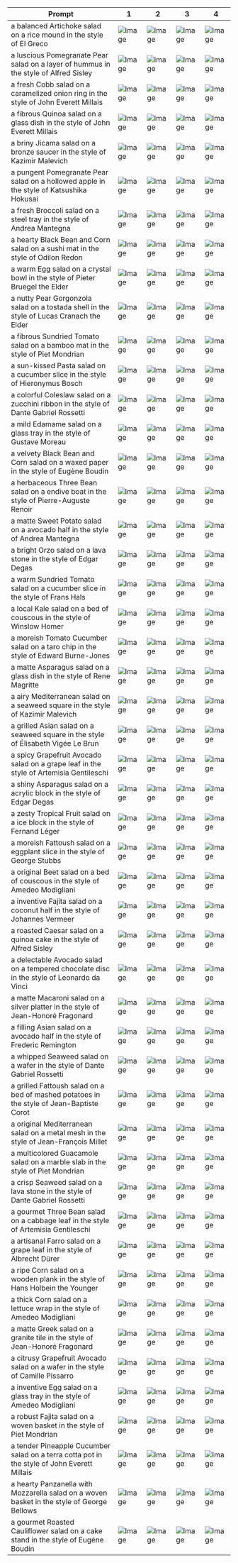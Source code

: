 | Prompt | 1 | 2 | 3 | 4 |
|-|-|-|-|-|
| a balanced Artichoke salad on a rice mound in the style of El Greco | ![Image](https://salad-benchmark-public-assets.s3.us-east-2.amazonaws.com/sdxl/2788972b-1643-4fb1-bb2a-aff64a0de497-0.jpg) | ![Image](https://salad-benchmark-public-assets.s3.us-east-2.amazonaws.com/sdxl/2788972b-1643-4fb1-bb2a-aff64a0de497-1.jpg) | ![Image](https://salad-benchmark-public-assets.s3.us-east-2.amazonaws.com/sdxl/2788972b-1643-4fb1-bb2a-aff64a0de497-2.jpg) | ![Image](https://salad-benchmark-public-assets.s3.us-east-2.amazonaws.com/sdxl/2788972b-1643-4fb1-bb2a-aff64a0de497-3.jpg) |
| a luscious Pomegranate Pear salad on a layer of hummus in the style of Alfred Sisley | ![Image](https://salad-benchmark-public-assets.s3.us-east-2.amazonaws.com/sdxl/89ff780a-5f14-4fe7-ab33-c9ed8f117c86-0.jpg) | ![Image](https://salad-benchmark-public-assets.s3.us-east-2.amazonaws.com/sdxl/89ff780a-5f14-4fe7-ab33-c9ed8f117c86-1.jpg) | ![Image](https://salad-benchmark-public-assets.s3.us-east-2.amazonaws.com/sdxl/89ff780a-5f14-4fe7-ab33-c9ed8f117c86-2.jpg) | ![Image](https://salad-benchmark-public-assets.s3.us-east-2.amazonaws.com/sdxl/89ff780a-5f14-4fe7-ab33-c9ed8f117c86-3.jpg) |
| a fresh Cobb salad on a caramelized onion ring in the style of John Everett Millais | ![Image](https://salad-benchmark-public-assets.s3.us-east-2.amazonaws.com/sdxl/47f13b3b-d8dd-4422-9076-a16d6469be16-0.jpg) | ![Image](https://salad-benchmark-public-assets.s3.us-east-2.amazonaws.com/sdxl/47f13b3b-d8dd-4422-9076-a16d6469be16-1.jpg) | ![Image](https://salad-benchmark-public-assets.s3.us-east-2.amazonaws.com/sdxl/47f13b3b-d8dd-4422-9076-a16d6469be16-2.jpg) | ![Image](https://salad-benchmark-public-assets.s3.us-east-2.amazonaws.com/sdxl/47f13b3b-d8dd-4422-9076-a16d6469be16-3.jpg) |
| a fibrous Quinoa salad on a glass dish in the style of John Everett Millais | ![Image](https://salad-benchmark-public-assets.s3.us-east-2.amazonaws.com/sdxl/80119f69-73f6-45db-9a68-150ccbab7f3c-0.jpg) | ![Image](https://salad-benchmark-public-assets.s3.us-east-2.amazonaws.com/sdxl/80119f69-73f6-45db-9a68-150ccbab7f3c-1.jpg) | ![Image](https://salad-benchmark-public-assets.s3.us-east-2.amazonaws.com/sdxl/80119f69-73f6-45db-9a68-150ccbab7f3c-2.jpg) | ![Image](https://salad-benchmark-public-assets.s3.us-east-2.amazonaws.com/sdxl/80119f69-73f6-45db-9a68-150ccbab7f3c-3.jpg) |
| a briny Jicama salad on a bronze saucer in the style of Kazimir Malevich | ![Image](https://salad-benchmark-public-assets.s3.us-east-2.amazonaws.com/sdxl/396da387-821e-420a-8c26-84a126f53ca4-0.jpg) | ![Image](https://salad-benchmark-public-assets.s3.us-east-2.amazonaws.com/sdxl/396da387-821e-420a-8c26-84a126f53ca4-1.jpg) | ![Image](https://salad-benchmark-public-assets.s3.us-east-2.amazonaws.com/sdxl/396da387-821e-420a-8c26-84a126f53ca4-2.jpg) | ![Image](https://salad-benchmark-public-assets.s3.us-east-2.amazonaws.com/sdxl/396da387-821e-420a-8c26-84a126f53ca4-3.jpg) |
| a pungent Pomegranate Pear salad on a hollowed apple in the style of Katsushika Hokusai | ![Image](https://salad-benchmark-public-assets.s3.us-east-2.amazonaws.com/sdxl/a83c3b6a-8aff-4605-a21c-174bf94947bb-0.jpg) | ![Image](https://salad-benchmark-public-assets.s3.us-east-2.amazonaws.com/sdxl/a83c3b6a-8aff-4605-a21c-174bf94947bb-1.jpg) | ![Image](https://salad-benchmark-public-assets.s3.us-east-2.amazonaws.com/sdxl/a83c3b6a-8aff-4605-a21c-174bf94947bb-2.jpg) | ![Image](https://salad-benchmark-public-assets.s3.us-east-2.amazonaws.com/sdxl/a83c3b6a-8aff-4605-a21c-174bf94947bb-3.jpg) |
| a fresh Broccoli salad on a steel tray in the style of Andrea Mantegna | ![Image](https://salad-benchmark-public-assets.s3.us-east-2.amazonaws.com/sdxl/a40ba4e7-5718-431d-9733-a3682baf152d-0.jpg) | ![Image](https://salad-benchmark-public-assets.s3.us-east-2.amazonaws.com/sdxl/a40ba4e7-5718-431d-9733-a3682baf152d-1.jpg) | ![Image](https://salad-benchmark-public-assets.s3.us-east-2.amazonaws.com/sdxl/a40ba4e7-5718-431d-9733-a3682baf152d-2.jpg) | ![Image](https://salad-benchmark-public-assets.s3.us-east-2.amazonaws.com/sdxl/a40ba4e7-5718-431d-9733-a3682baf152d-3.jpg) |
| a hearty Black Bean and Corn salad on a sushi mat in the style of Odilon Redon | ![Image](https://salad-benchmark-public-assets.s3.us-east-2.amazonaws.com/sdxl/051dc48b-18c6-4c5c-9bf8-b57c5fe77cb9-0.jpg) | ![Image](https://salad-benchmark-public-assets.s3.us-east-2.amazonaws.com/sdxl/051dc48b-18c6-4c5c-9bf8-b57c5fe77cb9-1.jpg) | ![Image](https://salad-benchmark-public-assets.s3.us-east-2.amazonaws.com/sdxl/051dc48b-18c6-4c5c-9bf8-b57c5fe77cb9-2.jpg) | ![Image](https://salad-benchmark-public-assets.s3.us-east-2.amazonaws.com/sdxl/051dc48b-18c6-4c5c-9bf8-b57c5fe77cb9-3.jpg) |
| a warm Egg salad on a crystal bowl in the style of Pieter Bruegel the Elder | ![Image](https://salad-benchmark-public-assets.s3.us-east-2.amazonaws.com/sdxl/1c4d0225-5158-4619-879f-4b210fa260c1-0.jpg) | ![Image](https://salad-benchmark-public-assets.s3.us-east-2.amazonaws.com/sdxl/1c4d0225-5158-4619-879f-4b210fa260c1-1.jpg) | ![Image](https://salad-benchmark-public-assets.s3.us-east-2.amazonaws.com/sdxl/1c4d0225-5158-4619-879f-4b210fa260c1-2.jpg) | ![Image](https://salad-benchmark-public-assets.s3.us-east-2.amazonaws.com/sdxl/1c4d0225-5158-4619-879f-4b210fa260c1-3.jpg) |
| a nutty Pear Gorgonzola salad on a tostada shell in the style of Lucas Cranach the Elder | ![Image](https://salad-benchmark-public-assets.s3.us-east-2.amazonaws.com/sdxl/86e8ecb5-3e7e-478c-8241-27632822d7ea-0.jpg) | ![Image](https://salad-benchmark-public-assets.s3.us-east-2.amazonaws.com/sdxl/86e8ecb5-3e7e-478c-8241-27632822d7ea-1.jpg) | ![Image](https://salad-benchmark-public-assets.s3.us-east-2.amazonaws.com/sdxl/86e8ecb5-3e7e-478c-8241-27632822d7ea-2.jpg) | ![Image](https://salad-benchmark-public-assets.s3.us-east-2.amazonaws.com/sdxl/86e8ecb5-3e7e-478c-8241-27632822d7ea-3.jpg) |
| a fibrous Sundried Tomato salad on a bamboo mat in the style of Piet Mondrian | ![Image](https://salad-benchmark-public-assets.s3.us-east-2.amazonaws.com/sdxl/676034da-bf57-4962-8ffd-875368512933-0.jpg) | ![Image](https://salad-benchmark-public-assets.s3.us-east-2.amazonaws.com/sdxl/676034da-bf57-4962-8ffd-875368512933-1.jpg) | ![Image](https://salad-benchmark-public-assets.s3.us-east-2.amazonaws.com/sdxl/676034da-bf57-4962-8ffd-875368512933-2.jpg) | ![Image](https://salad-benchmark-public-assets.s3.us-east-2.amazonaws.com/sdxl/676034da-bf57-4962-8ffd-875368512933-3.jpg) |
| a sun-kissed Pasta salad on a cucumber slice in the style of Hieronymus Bosch | ![Image](https://salad-benchmark-public-assets.s3.us-east-2.amazonaws.com/sdxl/8f902a09-c496-4e8d-82d1-a69cfd1a372b-0.jpg) | ![Image](https://salad-benchmark-public-assets.s3.us-east-2.amazonaws.com/sdxl/8f902a09-c496-4e8d-82d1-a69cfd1a372b-1.jpg) | ![Image](https://salad-benchmark-public-assets.s3.us-east-2.amazonaws.com/sdxl/8f902a09-c496-4e8d-82d1-a69cfd1a372b-2.jpg) | ![Image](https://salad-benchmark-public-assets.s3.us-east-2.amazonaws.com/sdxl/8f902a09-c496-4e8d-82d1-a69cfd1a372b-3.jpg) |
| a colorful Coleslaw salad on a zucchini ribbon in the style of Dante Gabriel Rossetti | ![Image](https://salad-benchmark-public-assets.s3.us-east-2.amazonaws.com/sdxl/dadfe716-6191-41c3-8917-4e7517ea3425-0.jpg) | ![Image](https://salad-benchmark-public-assets.s3.us-east-2.amazonaws.com/sdxl/dadfe716-6191-41c3-8917-4e7517ea3425-1.jpg) | ![Image](https://salad-benchmark-public-assets.s3.us-east-2.amazonaws.com/sdxl/dadfe716-6191-41c3-8917-4e7517ea3425-2.jpg) | ![Image](https://salad-benchmark-public-assets.s3.us-east-2.amazonaws.com/sdxl/dadfe716-6191-41c3-8917-4e7517ea3425-3.jpg) |
| a mild Edamame salad on a glass tray in the style of Gustave Moreau | ![Image](https://salad-benchmark-public-assets.s3.us-east-2.amazonaws.com/sdxl/46251f1f-3a76-49a1-9c29-ac23c9ff84c6-0.jpg) | ![Image](https://salad-benchmark-public-assets.s3.us-east-2.amazonaws.com/sdxl/46251f1f-3a76-49a1-9c29-ac23c9ff84c6-1.jpg) | ![Image](https://salad-benchmark-public-assets.s3.us-east-2.amazonaws.com/sdxl/46251f1f-3a76-49a1-9c29-ac23c9ff84c6-2.jpg) | ![Image](https://salad-benchmark-public-assets.s3.us-east-2.amazonaws.com/sdxl/46251f1f-3a76-49a1-9c29-ac23c9ff84c6-3.jpg) |
| a velvety Black Bean and Corn salad on a waxed paper in the style of Eugène Boudin | ![Image](https://salad-benchmark-public-assets.s3.us-east-2.amazonaws.com/sdxl/33160047-e350-427e-9f36-98661c7d64f9-0.jpg) | ![Image](https://salad-benchmark-public-assets.s3.us-east-2.amazonaws.com/sdxl/33160047-e350-427e-9f36-98661c7d64f9-1.jpg) | ![Image](https://salad-benchmark-public-assets.s3.us-east-2.amazonaws.com/sdxl/33160047-e350-427e-9f36-98661c7d64f9-2.jpg) | ![Image](https://salad-benchmark-public-assets.s3.us-east-2.amazonaws.com/sdxl/33160047-e350-427e-9f36-98661c7d64f9-3.jpg) |
| a herbaceous Three Bean salad on a endive boat in the style of Pierre-Auguste Renoir | ![Image](https://salad-benchmark-public-assets.s3.us-east-2.amazonaws.com/sdxl/4b51ffbe-6a16-4948-b39f-21070dd0dfc6-0.jpg) | ![Image](https://salad-benchmark-public-assets.s3.us-east-2.amazonaws.com/sdxl/4b51ffbe-6a16-4948-b39f-21070dd0dfc6-1.jpg) | ![Image](https://salad-benchmark-public-assets.s3.us-east-2.amazonaws.com/sdxl/4b51ffbe-6a16-4948-b39f-21070dd0dfc6-2.jpg) | ![Image](https://salad-benchmark-public-assets.s3.us-east-2.amazonaws.com/sdxl/4b51ffbe-6a16-4948-b39f-21070dd0dfc6-3.jpg) |
| a matte Sweet Potato salad on a avocado half in the style of Andrea Mantegna | ![Image](https://salad-benchmark-public-assets.s3.us-east-2.amazonaws.com/sdxl/c17259b4-443d-44a0-b57a-dd4f0405ef9d-0.jpg) | ![Image](https://salad-benchmark-public-assets.s3.us-east-2.amazonaws.com/sdxl/c17259b4-443d-44a0-b57a-dd4f0405ef9d-1.jpg) | ![Image](https://salad-benchmark-public-assets.s3.us-east-2.amazonaws.com/sdxl/c17259b4-443d-44a0-b57a-dd4f0405ef9d-2.jpg) | ![Image](https://salad-benchmark-public-assets.s3.us-east-2.amazonaws.com/sdxl/c17259b4-443d-44a0-b57a-dd4f0405ef9d-3.jpg) |
| a bright Orzo salad on a lava stone in the style of Edgar Degas | ![Image](https://salad-benchmark-public-assets.s3.us-east-2.amazonaws.com/sdxl/e98f8f64-b444-4077-982b-9725881f1a50-0.jpg) | ![Image](https://salad-benchmark-public-assets.s3.us-east-2.amazonaws.com/sdxl/e98f8f64-b444-4077-982b-9725881f1a50-1.jpg) | ![Image](https://salad-benchmark-public-assets.s3.us-east-2.amazonaws.com/sdxl/e98f8f64-b444-4077-982b-9725881f1a50-2.jpg) | ![Image](https://salad-benchmark-public-assets.s3.us-east-2.amazonaws.com/sdxl/e98f8f64-b444-4077-982b-9725881f1a50-3.jpg) |
| a warm Sundried Tomato salad on a cucumber slice in the style of Frans Hals | ![Image](https://salad-benchmark-public-assets.s3.us-east-2.amazonaws.com/sdxl/edf1fd34-15f2-42b2-9bd2-77c3d69d0067-0.jpg) | ![Image](https://salad-benchmark-public-assets.s3.us-east-2.amazonaws.com/sdxl/edf1fd34-15f2-42b2-9bd2-77c3d69d0067-1.jpg) | ![Image](https://salad-benchmark-public-assets.s3.us-east-2.amazonaws.com/sdxl/edf1fd34-15f2-42b2-9bd2-77c3d69d0067-2.jpg) | ![Image](https://salad-benchmark-public-assets.s3.us-east-2.amazonaws.com/sdxl/edf1fd34-15f2-42b2-9bd2-77c3d69d0067-3.jpg) |
| a local Kale salad on a bed of couscous in the style of Winslow Homer | ![Image](https://salad-benchmark-public-assets.s3.us-east-2.amazonaws.com/sdxl/3eaf2053-634f-47f6-b91d-4e71b89d0097-0.jpg) | ![Image](https://salad-benchmark-public-assets.s3.us-east-2.amazonaws.com/sdxl/3eaf2053-634f-47f6-b91d-4e71b89d0097-1.jpg) | ![Image](https://salad-benchmark-public-assets.s3.us-east-2.amazonaws.com/sdxl/3eaf2053-634f-47f6-b91d-4e71b89d0097-2.jpg) | ![Image](https://salad-benchmark-public-assets.s3.us-east-2.amazonaws.com/sdxl/3eaf2053-634f-47f6-b91d-4e71b89d0097-3.jpg) |
| a moreish Tomato Cucumber salad on a taro chip in the style of Edward Burne-Jones | ![Image](https://salad-benchmark-public-assets.s3.us-east-2.amazonaws.com/sdxl/52cc825b-8dd8-414e-9fa9-af116a2914ce-0.jpg) | ![Image](https://salad-benchmark-public-assets.s3.us-east-2.amazonaws.com/sdxl/52cc825b-8dd8-414e-9fa9-af116a2914ce-1.jpg) | ![Image](https://salad-benchmark-public-assets.s3.us-east-2.amazonaws.com/sdxl/52cc825b-8dd8-414e-9fa9-af116a2914ce-2.jpg) | ![Image](https://salad-benchmark-public-assets.s3.us-east-2.amazonaws.com/sdxl/52cc825b-8dd8-414e-9fa9-af116a2914ce-3.jpg) |
| a matte Asparagus salad on a glass dish in the style of Rene Magritte | ![Image](https://salad-benchmark-public-assets.s3.us-east-2.amazonaws.com/sdxl/577a2750-b68f-4ccc-bf62-ccb59c78c7f6-0.jpg) | ![Image](https://salad-benchmark-public-assets.s3.us-east-2.amazonaws.com/sdxl/577a2750-b68f-4ccc-bf62-ccb59c78c7f6-1.jpg) | ![Image](https://salad-benchmark-public-assets.s3.us-east-2.amazonaws.com/sdxl/577a2750-b68f-4ccc-bf62-ccb59c78c7f6-2.jpg) | ![Image](https://salad-benchmark-public-assets.s3.us-east-2.amazonaws.com/sdxl/577a2750-b68f-4ccc-bf62-ccb59c78c7f6-3.jpg) |
| a airy Mediterranean salad on a seaweed square in the style of Kazimir Malevich | ![Image](https://salad-benchmark-public-assets.s3.us-east-2.amazonaws.com/sdxl/b1a18f8a-1ec1-4eae-91fa-9417c46cedfb-0.jpg) | ![Image](https://salad-benchmark-public-assets.s3.us-east-2.amazonaws.com/sdxl/b1a18f8a-1ec1-4eae-91fa-9417c46cedfb-1.jpg) | ![Image](https://salad-benchmark-public-assets.s3.us-east-2.amazonaws.com/sdxl/b1a18f8a-1ec1-4eae-91fa-9417c46cedfb-2.jpg) | ![Image](https://salad-benchmark-public-assets.s3.us-east-2.amazonaws.com/sdxl/b1a18f8a-1ec1-4eae-91fa-9417c46cedfb-3.jpg) |
| a grilled Asian salad on a seaweed square in the style of Élisabeth Vigée Le Brun | ![Image](https://salad-benchmark-public-assets.s3.us-east-2.amazonaws.com/sdxl/9d9c460e-98f9-4bd1-bdc4-87ae9125a4f0-0.jpg) | ![Image](https://salad-benchmark-public-assets.s3.us-east-2.amazonaws.com/sdxl/9d9c460e-98f9-4bd1-bdc4-87ae9125a4f0-1.jpg) | ![Image](https://salad-benchmark-public-assets.s3.us-east-2.amazonaws.com/sdxl/9d9c460e-98f9-4bd1-bdc4-87ae9125a4f0-2.jpg) | ![Image](https://salad-benchmark-public-assets.s3.us-east-2.amazonaws.com/sdxl/9d9c460e-98f9-4bd1-bdc4-87ae9125a4f0-3.jpg) |
| a spicy Grapefruit Avocado salad on a grape leaf in the style of Artemisia Gentileschi | ![Image](https://salad-benchmark-public-assets.s3.us-east-2.amazonaws.com/sdxl/b5845116-2ae4-4fc2-9746-9559088ce1b0-0.jpg) | ![Image](https://salad-benchmark-public-assets.s3.us-east-2.amazonaws.com/sdxl/b5845116-2ae4-4fc2-9746-9559088ce1b0-1.jpg) | ![Image](https://salad-benchmark-public-assets.s3.us-east-2.amazonaws.com/sdxl/b5845116-2ae4-4fc2-9746-9559088ce1b0-2.jpg) | ![Image](https://salad-benchmark-public-assets.s3.us-east-2.amazonaws.com/sdxl/b5845116-2ae4-4fc2-9746-9559088ce1b0-3.jpg) |
| a shiny Asparagus salad on a acrylic block in the style of Edgar Degas | ![Image](https://salad-benchmark-public-assets.s3.us-east-2.amazonaws.com/sdxl/bc5b4821-29c7-457a-857a-d915da599ea7-0.jpg) | ![Image](https://salad-benchmark-public-assets.s3.us-east-2.amazonaws.com/sdxl/bc5b4821-29c7-457a-857a-d915da599ea7-1.jpg) | ![Image](https://salad-benchmark-public-assets.s3.us-east-2.amazonaws.com/sdxl/bc5b4821-29c7-457a-857a-d915da599ea7-2.jpg) | ![Image](https://salad-benchmark-public-assets.s3.us-east-2.amazonaws.com/sdxl/bc5b4821-29c7-457a-857a-d915da599ea7-3.jpg) |
| a zesty Tropical Fruit salad on a ice block in the style of Fernand Léger | ![Image](https://salad-benchmark-public-assets.s3.us-east-2.amazonaws.com/sdxl/c1b2983e-4e8b-436a-a437-9b580e37b72b-0.jpg) | ![Image](https://salad-benchmark-public-assets.s3.us-east-2.amazonaws.com/sdxl/c1b2983e-4e8b-436a-a437-9b580e37b72b-1.jpg) | ![Image](https://salad-benchmark-public-assets.s3.us-east-2.amazonaws.com/sdxl/c1b2983e-4e8b-436a-a437-9b580e37b72b-2.jpg) | ![Image](https://salad-benchmark-public-assets.s3.us-east-2.amazonaws.com/sdxl/c1b2983e-4e8b-436a-a437-9b580e37b72b-3.jpg) |
| a moreish Fattoush salad on a eggplant slice in the style of George Stubbs | ![Image](https://salad-benchmark-public-assets.s3.us-east-2.amazonaws.com/sdxl/14abfa59-0cbc-4b6a-94b8-bacd29268dd3-0.jpg) | ![Image](https://salad-benchmark-public-assets.s3.us-east-2.amazonaws.com/sdxl/14abfa59-0cbc-4b6a-94b8-bacd29268dd3-1.jpg) | ![Image](https://salad-benchmark-public-assets.s3.us-east-2.amazonaws.com/sdxl/14abfa59-0cbc-4b6a-94b8-bacd29268dd3-2.jpg) | ![Image](https://salad-benchmark-public-assets.s3.us-east-2.amazonaws.com/sdxl/14abfa59-0cbc-4b6a-94b8-bacd29268dd3-3.jpg) |
| a original Beet salad on a bed of couscous in the style of Amedeo Modigliani | ![Image](https://salad-benchmark-public-assets.s3.us-east-2.amazonaws.com/sdxl/72a4b01c-7534-4bf4-9a11-9da491a9f440-0.jpg) | ![Image](https://salad-benchmark-public-assets.s3.us-east-2.amazonaws.com/sdxl/72a4b01c-7534-4bf4-9a11-9da491a9f440-1.jpg) | ![Image](https://salad-benchmark-public-assets.s3.us-east-2.amazonaws.com/sdxl/72a4b01c-7534-4bf4-9a11-9da491a9f440-2.jpg) | ![Image](https://salad-benchmark-public-assets.s3.us-east-2.amazonaws.com/sdxl/72a4b01c-7534-4bf4-9a11-9da491a9f440-3.jpg) |
| a inventive Fajita salad on a coconut half in the style of Johannes Vermeer | ![Image](https://salad-benchmark-public-assets.s3.us-east-2.amazonaws.com/sdxl/18c9b8e0-6175-4461-a5ff-6bced31bc1ab-0.jpg) | ![Image](https://salad-benchmark-public-assets.s3.us-east-2.amazonaws.com/sdxl/18c9b8e0-6175-4461-a5ff-6bced31bc1ab-1.jpg) | ![Image](https://salad-benchmark-public-assets.s3.us-east-2.amazonaws.com/sdxl/18c9b8e0-6175-4461-a5ff-6bced31bc1ab-2.jpg) | ![Image](https://salad-benchmark-public-assets.s3.us-east-2.amazonaws.com/sdxl/18c9b8e0-6175-4461-a5ff-6bced31bc1ab-3.jpg) |
| a roasted Caesar salad on a quinoa cake in the style of Alfred Sisley | ![Image](https://salad-benchmark-public-assets.s3.us-east-2.amazonaws.com/sdxl/d0f6b6cc-8968-425a-8cfc-57fbd1874989-0.jpg) | ![Image](https://salad-benchmark-public-assets.s3.us-east-2.amazonaws.com/sdxl/d0f6b6cc-8968-425a-8cfc-57fbd1874989-1.jpg) | ![Image](https://salad-benchmark-public-assets.s3.us-east-2.amazonaws.com/sdxl/d0f6b6cc-8968-425a-8cfc-57fbd1874989-2.jpg) | ![Image](https://salad-benchmark-public-assets.s3.us-east-2.amazonaws.com/sdxl/d0f6b6cc-8968-425a-8cfc-57fbd1874989-3.jpg) |
| a delectable Avocado salad on a tempered chocolate disc in the style of Leonardo da Vinci | ![Image](https://salad-benchmark-public-assets.s3.us-east-2.amazonaws.com/sdxl/695e1305-def4-428a-b268-09604df3d179-0.jpg) | ![Image](https://salad-benchmark-public-assets.s3.us-east-2.amazonaws.com/sdxl/695e1305-def4-428a-b268-09604df3d179-1.jpg) | ![Image](https://salad-benchmark-public-assets.s3.us-east-2.amazonaws.com/sdxl/695e1305-def4-428a-b268-09604df3d179-2.jpg) | ![Image](https://salad-benchmark-public-assets.s3.us-east-2.amazonaws.com/sdxl/695e1305-def4-428a-b268-09604df3d179-3.jpg) |
| a matte Macaroni salad on a silver platter in the style of Jean-Honoré Fragonard | ![Image](https://salad-benchmark-public-assets.s3.us-east-2.amazonaws.com/sdxl/1b27456d-4516-47b4-8003-b6c4e5b0ef03-0.jpg) | ![Image](https://salad-benchmark-public-assets.s3.us-east-2.amazonaws.com/sdxl/1b27456d-4516-47b4-8003-b6c4e5b0ef03-1.jpg) | ![Image](https://salad-benchmark-public-assets.s3.us-east-2.amazonaws.com/sdxl/1b27456d-4516-47b4-8003-b6c4e5b0ef03-2.jpg) | ![Image](https://salad-benchmark-public-assets.s3.us-east-2.amazonaws.com/sdxl/1b27456d-4516-47b4-8003-b6c4e5b0ef03-3.jpg) |
| a filling Asian salad on a avocado half in the style of Frederic Remington | ![Image](https://salad-benchmark-public-assets.s3.us-east-2.amazonaws.com/sdxl/3871f736-c51d-4af5-8235-868b8a868935-0.jpg) | ![Image](https://salad-benchmark-public-assets.s3.us-east-2.amazonaws.com/sdxl/3871f736-c51d-4af5-8235-868b8a868935-1.jpg) | ![Image](https://salad-benchmark-public-assets.s3.us-east-2.amazonaws.com/sdxl/3871f736-c51d-4af5-8235-868b8a868935-2.jpg) | ![Image](https://salad-benchmark-public-assets.s3.us-east-2.amazonaws.com/sdxl/3871f736-c51d-4af5-8235-868b8a868935-3.jpg) |
| a whipped Seaweed salad on a wafer in the style of Dante Gabriel Rossetti | ![Image](https://salad-benchmark-public-assets.s3.us-east-2.amazonaws.com/sdxl/49194c08-f737-448e-8b54-1d26a5987c54-0.jpg) | ![Image](https://salad-benchmark-public-assets.s3.us-east-2.amazonaws.com/sdxl/49194c08-f737-448e-8b54-1d26a5987c54-1.jpg) | ![Image](https://salad-benchmark-public-assets.s3.us-east-2.amazonaws.com/sdxl/49194c08-f737-448e-8b54-1d26a5987c54-2.jpg) | ![Image](https://salad-benchmark-public-assets.s3.us-east-2.amazonaws.com/sdxl/49194c08-f737-448e-8b54-1d26a5987c54-3.jpg) |
| a grilled Fattoush salad on a bed of mashed potatoes in the style of Jean-Baptiste Corot | ![Image](https://salad-benchmark-public-assets.s3.us-east-2.amazonaws.com/sdxl/bf0eeffc-36e0-4868-ab22-212ac4ef0a93-0.jpg) | ![Image](https://salad-benchmark-public-assets.s3.us-east-2.amazonaws.com/sdxl/bf0eeffc-36e0-4868-ab22-212ac4ef0a93-1.jpg) | ![Image](https://salad-benchmark-public-assets.s3.us-east-2.amazonaws.com/sdxl/bf0eeffc-36e0-4868-ab22-212ac4ef0a93-2.jpg) | ![Image](https://salad-benchmark-public-assets.s3.us-east-2.amazonaws.com/sdxl/bf0eeffc-36e0-4868-ab22-212ac4ef0a93-3.jpg) |
| a original Mediterranean salad on a metal mesh in the style of Jean-François Millet | ![Image](https://salad-benchmark-public-assets.s3.us-east-2.amazonaws.com/sdxl/6279bf17-0972-4815-90c5-46f967b68c12-0.jpg) | ![Image](https://salad-benchmark-public-assets.s3.us-east-2.amazonaws.com/sdxl/6279bf17-0972-4815-90c5-46f967b68c12-1.jpg) | ![Image](https://salad-benchmark-public-assets.s3.us-east-2.amazonaws.com/sdxl/6279bf17-0972-4815-90c5-46f967b68c12-2.jpg) | ![Image](https://salad-benchmark-public-assets.s3.us-east-2.amazonaws.com/sdxl/6279bf17-0972-4815-90c5-46f967b68c12-3.jpg) |
| a multicolored Guacamole salad on a marble slab in the style of Piet Mondrian | ![Image](https://salad-benchmark-public-assets.s3.us-east-2.amazonaws.com/sdxl/cca575e4-6662-4074-916f-24b8faa0824f-0.jpg) | ![Image](https://salad-benchmark-public-assets.s3.us-east-2.amazonaws.com/sdxl/cca575e4-6662-4074-916f-24b8faa0824f-1.jpg) | ![Image](https://salad-benchmark-public-assets.s3.us-east-2.amazonaws.com/sdxl/cca575e4-6662-4074-916f-24b8faa0824f-2.jpg) | ![Image](https://salad-benchmark-public-assets.s3.us-east-2.amazonaws.com/sdxl/cca575e4-6662-4074-916f-24b8faa0824f-3.jpg) |
| a crisp Seaweed salad on a lava stone in the style of Dante Gabriel Rossetti | ![Image](https://salad-benchmark-public-assets.s3.us-east-2.amazonaws.com/sdxl/c68941ea-22ca-4944-b6c7-15e8318cf304-0.jpg) | ![Image](https://salad-benchmark-public-assets.s3.us-east-2.amazonaws.com/sdxl/c68941ea-22ca-4944-b6c7-15e8318cf304-1.jpg) | ![Image](https://salad-benchmark-public-assets.s3.us-east-2.amazonaws.com/sdxl/c68941ea-22ca-4944-b6c7-15e8318cf304-2.jpg) | ![Image](https://salad-benchmark-public-assets.s3.us-east-2.amazonaws.com/sdxl/c68941ea-22ca-4944-b6c7-15e8318cf304-3.jpg) |
| a gourmet Three Bean salad on a cabbage leaf in the style of Artemisia Gentileschi | ![Image](https://salad-benchmark-public-assets.s3.us-east-2.amazonaws.com/sdxl/441fb9f6-9f55-4d87-86de-d9529f52193c-0.jpg) | ![Image](https://salad-benchmark-public-assets.s3.us-east-2.amazonaws.com/sdxl/441fb9f6-9f55-4d87-86de-d9529f52193c-1.jpg) | ![Image](https://salad-benchmark-public-assets.s3.us-east-2.amazonaws.com/sdxl/441fb9f6-9f55-4d87-86de-d9529f52193c-2.jpg) | ![Image](https://salad-benchmark-public-assets.s3.us-east-2.amazonaws.com/sdxl/441fb9f6-9f55-4d87-86de-d9529f52193c-3.jpg) |
| a artisanal Farro salad on a grape leaf in the style of Albrecht Dürer | ![Image](https://salad-benchmark-public-assets.s3.us-east-2.amazonaws.com/sdxl/deadd8de-a4be-4284-8737-63fc18ca8b5b-0.jpg) | ![Image](https://salad-benchmark-public-assets.s3.us-east-2.amazonaws.com/sdxl/deadd8de-a4be-4284-8737-63fc18ca8b5b-1.jpg) | ![Image](https://salad-benchmark-public-assets.s3.us-east-2.amazonaws.com/sdxl/deadd8de-a4be-4284-8737-63fc18ca8b5b-2.jpg) | ![Image](https://salad-benchmark-public-assets.s3.us-east-2.amazonaws.com/sdxl/deadd8de-a4be-4284-8737-63fc18ca8b5b-3.jpg) |
| a ripe Corn salad on a wooden plank in the style of Hans Holbein the Younger | ![Image](https://salad-benchmark-public-assets.s3.us-east-2.amazonaws.com/sdxl/37f7e4ed-755c-4a35-b388-8425299a7bd4-0.jpg) | ![Image](https://salad-benchmark-public-assets.s3.us-east-2.amazonaws.com/sdxl/37f7e4ed-755c-4a35-b388-8425299a7bd4-1.jpg) | ![Image](https://salad-benchmark-public-assets.s3.us-east-2.amazonaws.com/sdxl/37f7e4ed-755c-4a35-b388-8425299a7bd4-2.jpg) | ![Image](https://salad-benchmark-public-assets.s3.us-east-2.amazonaws.com/sdxl/37f7e4ed-755c-4a35-b388-8425299a7bd4-3.jpg) |
| a thick Corn salad on a lettuce wrap in the style of Amedeo Modigliani | ![Image](https://salad-benchmark-public-assets.s3.us-east-2.amazonaws.com/sdxl/cbcb2013-f56c-44d0-9dba-7607d50eae75-0.jpg) | ![Image](https://salad-benchmark-public-assets.s3.us-east-2.amazonaws.com/sdxl/cbcb2013-f56c-44d0-9dba-7607d50eae75-1.jpg) | ![Image](https://salad-benchmark-public-assets.s3.us-east-2.amazonaws.com/sdxl/cbcb2013-f56c-44d0-9dba-7607d50eae75-2.jpg) | ![Image](https://salad-benchmark-public-assets.s3.us-east-2.amazonaws.com/sdxl/cbcb2013-f56c-44d0-9dba-7607d50eae75-3.jpg) |
| a matte Greek salad on a granite tile in the style of Jean-Honoré Fragonard | ![Image](https://salad-benchmark-public-assets.s3.us-east-2.amazonaws.com/sdxl/2a484061-a453-4c41-8a63-003978a115b3-0.jpg) | ![Image](https://salad-benchmark-public-assets.s3.us-east-2.amazonaws.com/sdxl/2a484061-a453-4c41-8a63-003978a115b3-1.jpg) | ![Image](https://salad-benchmark-public-assets.s3.us-east-2.amazonaws.com/sdxl/2a484061-a453-4c41-8a63-003978a115b3-2.jpg) | ![Image](https://salad-benchmark-public-assets.s3.us-east-2.amazonaws.com/sdxl/2a484061-a453-4c41-8a63-003978a115b3-3.jpg) |
| a citrusy Grapefruit Avocado salad on a wafer in the style of Camille Pissarro | ![Image](https://salad-benchmark-public-assets.s3.us-east-2.amazonaws.com/sdxl/a2c951a0-1bae-4d90-a4fc-3a4f582b22e0-0.jpg) | ![Image](https://salad-benchmark-public-assets.s3.us-east-2.amazonaws.com/sdxl/a2c951a0-1bae-4d90-a4fc-3a4f582b22e0-1.jpg) | ![Image](https://salad-benchmark-public-assets.s3.us-east-2.amazonaws.com/sdxl/a2c951a0-1bae-4d90-a4fc-3a4f582b22e0-2.jpg) | ![Image](https://salad-benchmark-public-assets.s3.us-east-2.amazonaws.com/sdxl/a2c951a0-1bae-4d90-a4fc-3a4f582b22e0-3.jpg) |
| a inventive Egg salad on a glass tray in the style of Amedeo Modigliani | ![Image](https://salad-benchmark-public-assets.s3.us-east-2.amazonaws.com/sdxl/320a393a-f29c-497c-9884-1713cdd7c5e0-0.jpg) | ![Image](https://salad-benchmark-public-assets.s3.us-east-2.amazonaws.com/sdxl/320a393a-f29c-497c-9884-1713cdd7c5e0-1.jpg) | ![Image](https://salad-benchmark-public-assets.s3.us-east-2.amazonaws.com/sdxl/320a393a-f29c-497c-9884-1713cdd7c5e0-2.jpg) | ![Image](https://salad-benchmark-public-assets.s3.us-east-2.amazonaws.com/sdxl/320a393a-f29c-497c-9884-1713cdd7c5e0-3.jpg) |
| a robust Fajita salad on a woven basket in the style of Piet Mondrian | ![Image](https://salad-benchmark-public-assets.s3.us-east-2.amazonaws.com/sdxl/7dceaca4-9fbc-49cb-a85d-2d9f1de57571-0.jpg) | ![Image](https://salad-benchmark-public-assets.s3.us-east-2.amazonaws.com/sdxl/7dceaca4-9fbc-49cb-a85d-2d9f1de57571-1.jpg) | ![Image](https://salad-benchmark-public-assets.s3.us-east-2.amazonaws.com/sdxl/7dceaca4-9fbc-49cb-a85d-2d9f1de57571-2.jpg) | ![Image](https://salad-benchmark-public-assets.s3.us-east-2.amazonaws.com/sdxl/7dceaca4-9fbc-49cb-a85d-2d9f1de57571-3.jpg) |
| a tender Pineapple Cucumber salad on a terra cotta pot in the style of John Everett Millais | ![Image](https://salad-benchmark-public-assets.s3.us-east-2.amazonaws.com/sdxl/a09b1f48-d3b8-4b4e-9d0e-4edb365e69ff-0.jpg) | ![Image](https://salad-benchmark-public-assets.s3.us-east-2.amazonaws.com/sdxl/a09b1f48-d3b8-4b4e-9d0e-4edb365e69ff-1.jpg) | ![Image](https://salad-benchmark-public-assets.s3.us-east-2.amazonaws.com/sdxl/a09b1f48-d3b8-4b4e-9d0e-4edb365e69ff-2.jpg) | ![Image](https://salad-benchmark-public-assets.s3.us-east-2.amazonaws.com/sdxl/a09b1f48-d3b8-4b4e-9d0e-4edb365e69ff-3.jpg) |
| a hearty Panzanella with Mozzarella salad on a woven basket in the style of George Bellows | ![Image](https://salad-benchmark-public-assets.s3.us-east-2.amazonaws.com/sdxl/a6d55afc-b3f2-45d7-9446-b79037f53000-0.jpg) | ![Image](https://salad-benchmark-public-assets.s3.us-east-2.amazonaws.com/sdxl/a6d55afc-b3f2-45d7-9446-b79037f53000-1.jpg) | ![Image](https://salad-benchmark-public-assets.s3.us-east-2.amazonaws.com/sdxl/a6d55afc-b3f2-45d7-9446-b79037f53000-2.jpg) | ![Image](https://salad-benchmark-public-assets.s3.us-east-2.amazonaws.com/sdxl/a6d55afc-b3f2-45d7-9446-b79037f53000-3.jpg) |
| a gourmet Roasted Cauliflower salad on a cake stand in the style of Eugène Boudin | ![Image](https://salad-benchmark-public-assets.s3.us-east-2.amazonaws.com/sdxl/c6cf982c-939b-45f1-a6db-81f750e4b01a-0.jpg) | ![Image](https://salad-benchmark-public-assets.s3.us-east-2.amazonaws.com/sdxl/c6cf982c-939b-45f1-a6db-81f750e4b01a-1.jpg) | ![Image](https://salad-benchmark-public-assets.s3.us-east-2.amazonaws.com/sdxl/c6cf982c-939b-45f1-a6db-81f750e4b01a-2.jpg) | ![Image](https://salad-benchmark-public-assets.s3.us-east-2.amazonaws.com/sdxl/c6cf982c-939b-45f1-a6db-81f750e4b01a-3.jpg) |
